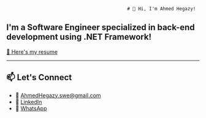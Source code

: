                                                 # 👋 Hi, I'm Ahmed Hegazy!  

I'm a **Software Engineer** specialized in back-end development using .NET Framework!
---

[📄 Here's my resume](https://github.com/ahmedhegazyxo/ahmedhegazyxo/blob/main/AhmedHegazy-Resume.pdf)

---

## 📫 Let's Connect  
- 📧 [AhmedHegazy.swe@gmail.com](mailto:AhmedHegazy.swe@gmail.com)  
- 💼 [LinkedIn](https://www.linkedin.com/in/ahmed-hegazy-55a391185/)  
- 📱 [WhatsApp](http://wa.me/+201200011630)  

